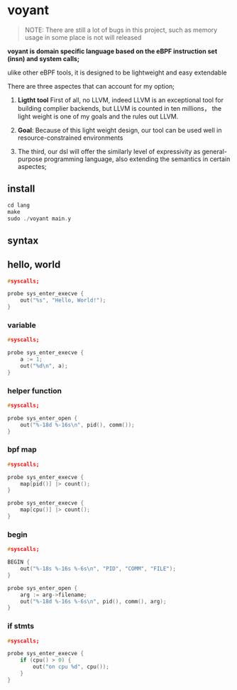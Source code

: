 # voyant

> NOTE: There are still a lot of bugs in this project, such as memory usage in some place is not will released

**voyant is domain specific language based on the eBPF instruction set (insn) and system calls;**

ulike other eBPF tools, it is designed to be lightweight and easy extendable

There are three aspectes that can account for my option;

1. **Ligtht tool** First of all, no LLVM, indeed LLVM is an exceptional tool for building complier backends, but LLVM is counted in ten millions， the light weight is one of my goals and the rules out LLVM.

2. **Goal**: Because of this light weight design, our tool can be used well in resource-constrained environments

3. The third, our dsl will offer the similarly level of expressivity as general-purpose programming language, also extending the semantics in certain aspectes;


## install

```c
cd lang
make
sudo ./voyant main.y
```

## syntax

## hello, world

```c
#syscalls;

probe sys_enter_execve {
    out("%s", "Hello, World!");
}
```

### variable

```c
#syscalls;

probe sys_enter_execve {
    a := 1;
    out("%d\n", a);
}
```

### helper function

```c
#syscalls;

probe sys_enter_open {
    out("%-18d %-16s\n", pid(), comm());
}
```

### bpf map

```c
#syscalls;

probe sys_enter_execve {
    map[pid()] |> count();
}

probe sys_enter_execve {
    map[cpu()] |> count();
}
```

### begin
```c
#syscalls;

BEGIN {
    out("%-18s %-16s %-6s\n", "PID", "COMM", "FILE");
}

probe sys_enter_open {
    arg := arg->filename;
    out("%-18d %-16s %-6s\n", pid(), comm(), arg);
}
```

### if stmts

```c
#syscalls;

probe sys_enter_execve {
    if (cpu() > 0) {
        out("on cpu %d", cpu());
    }
}
```